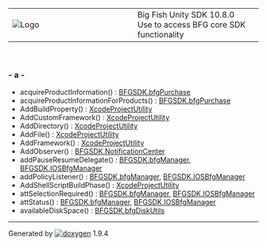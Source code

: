 <table>
<colgroup>
<col style="width: 50%" />
<col style="width: 50%" />
</colgroup>
<tbody>
<tr class="odd">
<td><img src="Icon-100.png" alt="Logo" /></td>
<td><div id="projectname">
Big Fish Unity SDK<span id="projectnumber"> 10.8.0</span>
</div>
<div id="projectbrief">
Use to access BFG core SDK functionality
</div></td>
</tr>
</tbody>
</table>

 

### \- a -

  - acquireProductInformation() : [BFGSDK.bfgPurchase](class_b_f_g_s_d_k_1_1bfg_purchase.html#a4f55b608d810599a4c8e5654c551fc7e)
  - acquireProductInformationForProducts() : [BFGSDK.bfgPurchase](class_b_f_g_s_d_k_1_1bfg_purchase.html#a9fbd4cd1364eab5353ae9778294bfea7)
  - AddBuildProperty() : [XcodeProjectUtility](class_xcode_project_utility.html#a2b1951dee549126f409c93b9089f18cd)
  - AddCustomFramework() : [XcodeProjectUtility](class_xcode_project_utility.html#a1c382005c8cdb67046eaaecdf54c5d5b)
  - AddDirectory() : [XcodeProjectUtility](class_xcode_project_utility.html#a7b18aad849f2dcda39288d935b932f89)
  - AddFile() : [XcodeProjectUtility](class_xcode_project_utility.html#ab6965e333e332f9adb363b7778bc7ff7)
  - AddFramework() : [XcodeProjectUtility](class_xcode_project_utility.html#adf7573c752991001fdc9c4bdd3775b3c)
  - AddObserver() : [BFGSDK.NotificationCenter](class_b_f_g_s_d_k_1_1_notification_center.html#a7ac8e5faefe112dedfb5e46ad0e98677)
  - addPauseResumeDelegate() : [BFGSDK.bfgManager](class_b_f_g_s_d_k_1_1bfg_manager.html#ab4ad94c141d07abd69dfa4e198260972),
    [BFGSDK.IOSBfgManager](class_b_f_g_s_d_k_1_1_i_o_s_bfg_manager.html#ab766c5759eb7947dfafdb7b18ccdef24)
  - addPolicyListener() : [BFGSDK.bfgManager](class_b_f_g_s_d_k_1_1bfg_manager.html#ac34f16215683f9bfa903b3c685d46830),
    [BFGSDK.IOSBfgManager](class_b_f_g_s_d_k_1_1_i_o_s_bfg_manager.html#ae481982a78dd8fa4cb3bfed8286a1ae8)
  - AddShellScriptBuildPhase() : [XcodeProjectUtility](class_xcode_project_utility.html#af1635b95db92c2a05c7880392f8b230a)
  - attSelectionRequired() : [BFGSDK.bfgManager](class_b_f_g_s_d_k_1_1bfg_manager.html#af736c8162c1228db14aefe380ff4b543),
    [BFGSDK.IOSBfgManager](class_b_f_g_s_d_k_1_1_i_o_s_bfg_manager.html#ac2b95ecd29abec7f8be0eed78a0942ef)
  - attStatus() : [BFGSDK.bfgManager](class_b_f_g_s_d_k_1_1bfg_manager.html#a66128e6602d3f68da93920a3426ed962),
    [BFGSDK.IOSBfgManager](class_b_f_g_s_d_k_1_1_i_o_s_bfg_manager.html#a3d8bdd44a32a3892aec5989cf9aa9e57)
  - availableDiskSpace() : [BFGSDK.bfgDiskUtils](class_b_f_g_s_d_k_1_1bfg_disk_utils.html#af0e78846a4941a818db2b629aa7eb24e)

-----

Generated
by [![doxygen](doxygen.svg)](https://www.doxygen.org/index.html) 1.9.4
